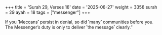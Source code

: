 +++
title = 'Surah 29, Verses 18'
date = '2025-08-27'
weight = 3358
surah = 29
ayah = 18
tags = ["messenger"]
+++

If you ˹Meccans˺ persist in denial, so did ˹many˺ communities before you. The Messenger’s duty is only to deliver ˹the message˺ clearly.”